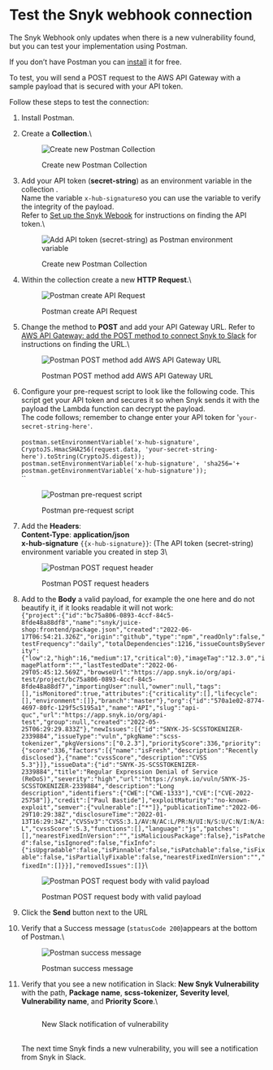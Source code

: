 # Test the Snyk webhook connection

The Snyk Webhook only updates when there is a new vulnerability found, but you can test your implementation using Postman.

If you don’t have Postman you can [install](https://www.postman.com/downloads/) it for free.

To test, you will send a POST request to the AWS API Gateway with a sample payload that is  secured with your API token.

Follow these steps to test the connection:

1. Install Postman.
2.  Create a **Collection**.\


    <figure><img src="https://lh3.googleusercontent.com/j7ab9JGG5IAmqb6xuA7AjwPcF6cmUIhIzrn6p1f7CUQTkwQqHm7P5fVHxDx8I6tysjM93uqu5whBFq_qI1Q5h5y_KK0uR3Hv--uYhcDXJehU5ZCc68Fvdv79S8z7yqCp0CNbLYXOaxwc9cTR0ueQ9lYuydCDhyJmpA5TGNJ08wexCGIpeDMX0fO4Tw" alt="Create new Postman Collection"><figcaption><p>Create new Postman Collection</p></figcaption></figure>
3.  Add your API token (**secret-string**) as an environment variable in the collection .\
    Name the variable `x-hub-signature`so you can use the variable to verify the integrity of the payload.\
    Refer to [Set up the Snyk Webook](set-up-the-snyk-webhook.md) for instructions on finding the API token.\


    <figure><img src="https://lh5.googleusercontent.com/QiPKevkpzyOwSscKxGu9BbzhbfU53bCQKF7y5CaXaImlQFA2VQKuwW5I2TSeKCis1fTDYkyJHaBa8koNDZ1izAHTE1fPWUo2S9bLETght4jPaaKujS8TZKyjOLpk4lUMyeBdSvg5wJvQ553VgK-p_eBJdDyM1St6pXadh9FaVdElZRFh14WBEMLGZA" alt="Add API token (secret-string) as Postman environment variable"><figcaption><p>Create new Postman Collection</p></figcaption></figure>
4.  Within the collection create a new **HTTP Request**.\


    <figure><img src="https://lh3.googleusercontent.com/j7ab9JGG5IAmqb6xuA7AjwPcF6cmUIhIzrn6p1f7CUQTkwQqHm7P5fVHxDx8I6tysjM93uqu5whBFq_qI1Q5h5y_KK0uR3Hv--uYhcDXJehU5ZCc68Fvdv79S8z7yqCp0CNbLYXOaxwc9cTR0ueQ9lYuydCDhyJmpA5TGNJ08wexCGIpeDMX0fO4Tw" alt="Postman create API Request"><figcaption><p>Postman create API Request</p></figcaption></figure>
5.  Change the method to **POST** and add your API Gateway URL. Refer to [AWS API Gateway: add the POST method to connect Snyk to Slack](aws-api-gateway-add-the-post-method-to-connect-snyk-to-slack.md) for instructions on finding the URL.\


    <figure><img src="https://lh4.googleusercontent.com/5QxR-05QtK6FNpoyuPW06L_vyVAl6cCxMnph7euIKafc-YyGIgjaiA74KSNO93uTMGFGxNQnzwyfiZ5Oi3e1y0GA0P2INodvIbamhe6lpwwf1Kc7bCajYUPG0RcfedUOKMqI0l4mmuq1jECRHUiUtnsel7PiBxiIvddcCnplxwVDY9r0FDcYNKZPag" alt="Postman POST method add AWS API Gateway URL"><figcaption><p>Postman POST method add AWS API Gateway URL</p></figcaption></figure>
6.  Configure your pre-request script to look like the following code. This script get your API token and secures it so when Snyk sends it with the payload the Lambda function can decrypt the payload.\
    The code follows; remember to change enter your API token for '`your-secret-string-here'`.\
    \
    `postman.setEnvironmentVariable('x-hub-signature', CryptoJS.HmacSHA256(request.data, 'your-secret-string-here').toString(CryptoJS.digest)); postman.setEnvironmentVariable('x-hub-signature', 'sha256='+ postman.getEnvironmentVariable('x-hub-signature'));`\
    ``&#x20;

    <figure><img src="https://lh4.googleusercontent.com/imlrHdNQOJQVExPXvHiwNSR0zerKrR4qUJKeeXmJsfW-UTarEZtB9S3uW5K0xY4EarI5zft8PqUKEE5AS3TPWIWE5hTMNrLA5iCmv8f9Nv5onoTzPRsS8lXUTOQt4Fl-SFyFMvyTfLs3FBhcu_PCwjfB0zLvFXqGPFjYPw3b6ctorVVZ3YsVMQeVpg" alt="Postman pre-request script"><figcaption><p>Postman pre-request script</p></figcaption></figure>
7.  Add the **Headers**:\
    **Content-Type**: **application/json**\
    **x-hub-signature** `{{x-hub-signature}}`:  (The API token (secret-string) environment variable you created in step 3\


    <figure><img src="https://lh5.googleusercontent.com/SLs1bStNsB5yEBMRpie_PseTXwZuj5qYp_w5CIboLgNcrAJks87wVzoJuwI0TVa71kbXSS-k0zHbrEVSXaKp3j33S3Jn3Fy5dH21Yla8iNqFFSFqHQDf6ArhjbxUheFAaZbPFYoLuyhxoHlsKDNJkdoSk2L7v0vDGUrN4_-Bcf7S91PgvvT6wtZt9w" alt="Postman POST request header"><figcaption><p>Postman POST request headers</p></figcaption></figure>
8.  Add to the **Body** a valid payload, for example the one here and do not beautify it, if it looks readable it will not work:\
    `{"project":{"id":"bc75a806-0893-4ccf-84c5-8fde48a88df8","name":"snyk/juice-shop:frontend/package.json","created":"2022-06-17T06:54:21.326Z","origin":"github","type":"npm","readOnly":false,"testFrequency":"daily","totalDependencies":1216,"issueCountsBySeverity":{"low":2,"high":16,"medium":17,"critical":0},"imageTag":"12.3.0","imagePlatform":"","lastTestedDate":"2022-06-29T05:45:12.569Z","browseUrl":"https://app.snyk.io/org/api-test/project/bc75a806-0893-4ccf-84c5-8fde48a88df7","importingUser":null,"owner":null,"tags":[],"isMonitored":true,"attributes":{"criticality":[],"lifecycle":[],"environment":[]},"branch":"master"},"org":{"id":"570a1e02-8774-4697-80fc-129f5c5195a1","name":"API","slug":"api-quc","url":"https://app.snyk.io/org/api-test","group":null,"created":"2022-05-25T06:29:29.833Z"},"newIssues":[{"id":"SNYK-JS-SCSSTOKENIZER-2339884","issueType":"vuln","pkgName":"scss-tokenizer","pkgVersions":["0.2.3"],"priorityScore":336,"priority":{"score":336,"factors":[{"name":"isFresh","description":"Recently disclosed"},{"name":"cvssScore","description":"CVSS 5.3"}]},"issueData":{"id":"SNYK-JS-SCSSTOKENIZER-2339884","title":"Regular Expression Denial of Service (ReDoS)","severity":"high","url":"https://snyk.io/vuln/SNYK-JS-SCSSTOKENIZER-2339884","description":"Long description","identifiers":{"CWE":["CWE-1333"],"CVE":["CVE-2022-25758"]},"credit":["Paul Bastide"],"exploitMaturity":"no-known-exploit","semver":{"vulnerable":["*"]},"publicationTime":"2022-06-29T10:29:38Z","disclosureTime":"2022-01-13T16:29:34Z","CVSSv3":"CVSS:3.1/AV:N/AC:L/PR:N/UI:N/S:U/C:N/I:N/A:L","cvssScore":5.3,"functions":[],"language":"js","patches":[],"nearestFixedInVersion":"","isMaliciousPackage":false},"isPatched":false,"isIgnored":false,"fixInfo":{"isUpgradable":false,"isPinnable":false,"isPatchable":false,"isFixable":false,"isPartiallyFixable":false,"nearestFixedInVersion":"","fixedIn":[]}}],"removedIssues":[]}`\


    <figure><img src="https://lh6.googleusercontent.com/vi_Mt44ag0EzWi9bn9ruwnzBcF-cYxGqajF-F6jQF2nwJEEvNa6KW45ZgszlekP17zLQwRH-z9iar-oTvkOKXdAWEb-ewCJVujrj-pzkHlKftd4Y1GmPyaguELBtbKP-m3RLAN9-R6PxzO1psWDY_KoW7iHwLc3oQax7gcQArwMtf2oxSlmvHUxzWA" alt="Postman POST request body with valid payload"><figcaption><p>Postman POST request body with valid payload</p></figcaption></figure>
9. Click the **Send** button next to the URL
10. Verify that a Success message (`statusCode 200`)appears at the bottom of Postman.\


    <figure><img src="https://lh4.googleusercontent.com/YHelnzIIPgeL7ZkbVOy67hMiaVe6_lz3VvFjhNg8vkeRm4EtevSypMR_PsSRCfzkZcob76KSSgdvrPoqhVwEBL8FwT2LXiIn9u9hv5-bVrF_zh7sK3lB0rJM3lBmqc5w6miUx7hD7ROlLrXROIbAgUWWqCnYpvZ6C8TJcKI_kSTYG5LMaYg2lRm3RA" alt="Postman success message"><figcaption><p>Postman success message</p></figcaption></figure>
11. Verify that you see a new notification in Slack: **New Snyk Vulnerability** with the path, **Package** **name**, **scss-tokenizer,** **Severity level**, **Vulnerability name**, and **Priority Score**.\


    <figure><img src="https://lh5.googleusercontent.com/1nvqWOgUaA6P6kc7MTObqXxfEXrFaP1DKXqHKy7wQhPxpWIA9HyMHV7dwOHd2HGQiJuL9rwn9aVQlhvlg-rBcHTggXh6nhRWB8T7PAtfM4S73bTL1ytUK3ZaKtzbCnofDUg9ER22zcMI84PXv1byQnN9BUToJk49qiOcq6627VLFlDvUBrXpL1Atjg" alt=""><figcaption><p>New Slack notification of vulnerability<br><br></p></figcaption></figure>

    The next time Snyk finds a new vulnerability, you will see a notification from Snyk in Slack.

